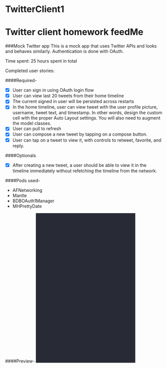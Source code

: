 TwitterClient1
==============

Twitter client homework
feedMe
==============

###Mock Twitter app
This is a mock app that uses Twitter APIs and looks and behaves similarly. Authentication is done with OAuth.

Time spent: 25 hours spent in total

Completed user stories:

####Required-
- [x] User can sign in using OAuth login flow
- [x] User can view last 20 tweets from their home timeline
- [x] The current signed in user will be persisted across restarts
- [x] In the home timeline, user can view tweet with the user profile picture, username, tweet text, and timestamp.  In other words, design the custom cell with the proper Auto Layout settings.  You will also need to augment the model classes.
- [x] User can pull to refresh
- [x] User can compose a new tweet by tapping on a compose button.
- [x] User can tap on a tweet to view it, with controls to retweet, favorite, and reply.

####Optionals
- [x] After creating a new tweet, a user should be able to view it in the timeline immediately without refetching the timeline from the network.

####Pods used-

- AFNetworking
- Mantle
- BDBOAuth1Manager
- MHPrettyDate

####Preview-
![alt tag](https://github.com/aparnarsjain/TwitterClient1/blob/master/twitter.gif)
 



